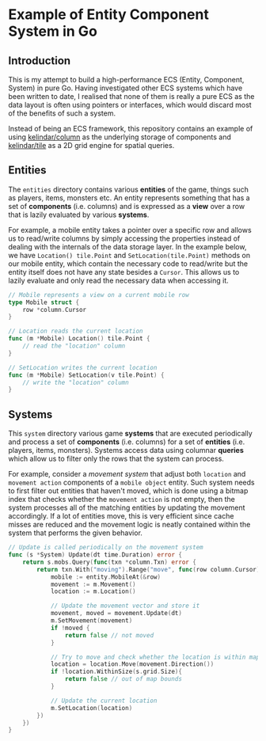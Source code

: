 # Example of Entity Component System in Go

## Introduction

This is my attempt to build a high-performance ECS (Entity, Component, System) in pure Go. Having investigated other ECS systems which have been written to date, I realised that none of them is really a pure ECS as the data layout is often using pointers or interfaces, which would discard most of the benefits of such a system.

Instead of being an ECS framework, this repository contains an example of using [kelindar/column](https://github.com/kelindar/column) as the underlying storage of components and [kelindar/tile](https://github.com/kelindar/tile) as a 2D grid engine for spatial queries.

## Entities

The `entities` directory contains various **entities** of the game, things such as players, items, monsters etc. An entity represents something that has a set of **components** (i.e. columns) and is expressed as a **view** over a row that is lazily evaluated by various **systems**.

For example, a mobile entity takes a pointer over a specific row and allows us to read/write columns by simply accessing the properties instead of dealing with the internals of the data storage layer. In the example below, we have `Location() tile.Point` and `SetLocation(tile.Point)` methods on our mobile entity, which contain the necessary code to read/write but the entity itself does not have any state besides a `Cursor`. This allows us to lazily evaluate and only read the necessary data when accessing it.

```go
// Mobile represents a view on a current mobile row
type Mobile struct {
	row *column.Cursor
}

// Location reads the current location
func (m *Mobile) Location() tile.Point {
    // read the "location" column
}

// SetLocation writes the current location
func (m *Mobile) SetLocation(v tile.Point) {
	// write the "location" column
}
```

## Systems

This `system` directory various game **systems** that are executed periodically and process a set of **components** (i.e. columns) for a set of **entities** (i.e. players, items, monsters). Systems access data using columnar **queries** which allow us to filter only the rows that the system can process.

For example, consider a _movement system_ that adjust both `location` and `movement action` components of a `mobile object` entity. Such system needs to first filter out entities that haven't moved, which is done using a bitmap index that checks whether the `movement action` is not empty, then the system processes all of the matching entities by updating the movement accordingly. If a lot of entities move, this is very efficient since cache misses are reduced and the movement logic is neatly contained within the system that performs the given behavior.

```go
// Update is called periodically on the movement system
func (s *System) Update(dt time.Duration) error {
	return s.mobs.Query(func(txn *column.Txn) error {
		return txn.With("moving").Range("move", func(row column.Cursor) {
			mobile := entity.MobileAt(&row)
			movement := m.Movement()
            location := m.Location()

            // Update the movement vector and store it
            movement, moved = movement.Update(dt)
            m.SetMovement(movement)
            if !moved {
                return false // not moved
            }

            // Try to move and check whether the location is within map bounds
            location = location.Move(movement.Direction())
            if !location.WithinSize(s.grid.Size){
                return false // out of map bounds
            }

            // Update the current location
            m.SetLocation(location)
		})
	})
}
```
